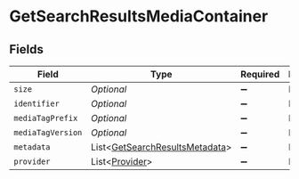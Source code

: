 # GetSearchResultsMediaContainer


## Fields

| Field                                                                                 | Type                                                                                  | Required                                                                              | Description                                                                           | Example                                                                               |
| ------------------------------------------------------------------------------------- | ------------------------------------------------------------------------------------- | ------------------------------------------------------------------------------------- | ------------------------------------------------------------------------------------- | ------------------------------------------------------------------------------------- |
| `size`                                                                                | *Optional<Double>*                                                                    | :heavy_minus_sign:                                                                    | N/A                                                                                   | 26                                                                                    |
| `identifier`                                                                          | *Optional<String>*                                                                    | :heavy_minus_sign:                                                                    | N/A                                                                                   | com.plexapp.plugins.library                                                           |
| `mediaTagPrefix`                                                                      | *Optional<String>*                                                                    | :heavy_minus_sign:                                                                    | N/A                                                                                   | /system/bundle/media/flags/                                                           |
| `mediaTagVersion`                                                                     | *Optional<Double>*                                                                    | :heavy_minus_sign:                                                                    | N/A                                                                                   | 1680021154                                                                            |
| `metadata`                                                                            | List<[GetSearchResultsMetadata](../../models/operations/GetSearchResultsMetadata.md)> | :heavy_minus_sign:                                                                    | N/A                                                                                   |                                                                                       |
| `provider`                                                                            | List<[Provider](../../models/operations/Provider.md)>                                 | :heavy_minus_sign:                                                                    | N/A                                                                                   |                                                                                       |
